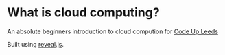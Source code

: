 What is cloud computing?
===

An absolute beginners introduction to cloud compution for [Code Up Leeds](https://codeupleeds.github.io/)

Built using [reveal.js](http://revealjs.com/).
